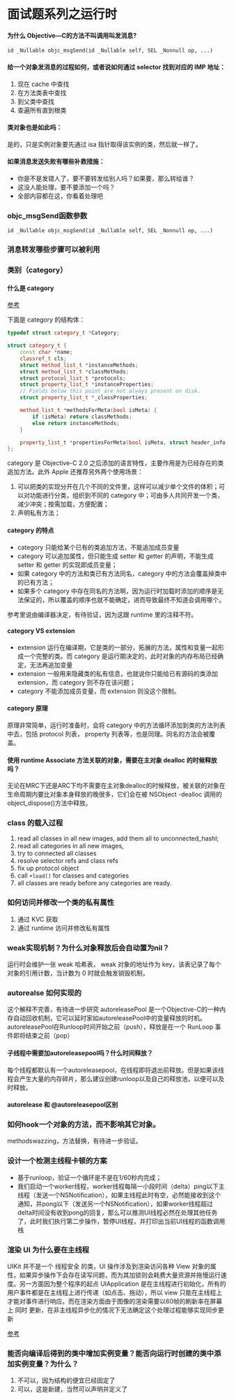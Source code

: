 # 面试题系列之运行时

#### 为什么 Objective—C的方法不叫调用叫发消息?

```
id _Nullable objc_msgSend(id _Nullable self, SEL _Nonnull op, ...)
```

#### 给一个对象发消息的过程如何，或者说如何通过 selector 找到对应的 IMP 地址：

1. 现在 cache 中查找
2. 在方法类表中查找
3. 到父类中查找
4. 查遍所有直到根类

#### 类对象也是如此吗：

是的，只是实例对象要先通过 isa 指针取得该实例的类，然后就一样了。

#### 如果消息发送失败有哪些补救措施：

- 你是不是发错人了，要不要转发给别人吗？如果要，那么转给谁？
- 这没人能处理，要不要添加一个吗？
- 全部内容都在这，你看着处理吧

### objc_msgSend函数参数

```
id _Nullable objc_msgSend(id _Nullable self, SEL _Nonnull op, ...)
```

### 消息转发哪些步骤可以被利用

### 类别（category）

#### 什么是 category 

[参考](https://juejin.im/post/5a9d14856fb9a028e52d5568)

下面是 category 的结构体：
``` C++
typedef struct category_t *Category;

struct category_t {
    const char *name;
    classref_t cls;
    struct method_list_t *instanceMethods;
    struct method_list_t *classMethods;
    struct protocol_list_t *protocols;
    struct property_list_t *instanceProperties;
    // Fields below this point are not always present on disk.
    struct property_list_t *_classProperties;

    method_list_t *methodsForMeta(bool isMeta) {
        if (isMeta) return classMethods;
        else return instanceMethods;
    }

    property_list_t *propertiesForMeta(bool isMeta, struct header_info *hi);
};
```

 category 是 Objective-C 2.0 之后添加的语言特性，主要作用是为已经存在的类追加方法。此外 Apple 还推荐另外两个使用场景：
 
 1. 可以把类的实现分开在几个不同的文件里，这样可以减少单个文件的体积；可以对功能进行分类，组织到不同的 category 中；可由多人共同开发一个类，减少冲突；按需加载，方便配置；
 2. 声明私有方法；

#### category 的特点

- category 只能给某个已有的类追加方法，不能追加成员变量
- category 可以追加属性，但只能生成 setter 和 getter 的声明，不能生成 setter 和 getter 的实现即成员变量；
- 如果 category 中的方法和类已有方法同名，category 中的方法会覆盖掉类中的已有方法；
- 如果多个 category 中存在同名的方法啊，因为运行时加载时添加的顺序是无法保证的，所以覆盖的顺序也就不能确定，进而导致最终不知道会调用哪个。


参考里说由编译器决定，有待验证，因为这跟 runtime 里的注释不符。

#### category VS extension

- extension 运行在编译期，它是类的一部分，拓展的方法，属性和变量一起形成一个完整的类。而 category 是运行期决定的，此时对象的内存布局已经确定，无法再追加变量
- extension 一般用来隐藏类的私有信息，也就说你只能给已有源码的类添加 extension，而 category 则不存在该问题；
- category 不能添加成员变量，而 extension 则没这个限制。

#### category 原理

原理非常简单，运行时准备时，会将 category 中的方法循环添加到类的方法列表中去，包括 protocol 列表， property 列表等，也是同理。同名的方法会被覆盖。

#### 使用 runtime Associate 方法关联的对象，需要在主对象 dealloc 的时候释放吗？
无论在MRC下还是ARC下均不需要在主对象dealloc的时候释放，被关联的对象在生命周期内要比对象本身释放的晚很多，它们会在被 NSObject -dealloc 调用的object_dispose()方法中释放。

### class 的载入过程

1. read all classes in all new images, add them all to unconnected_hashl;
2. read all categories in all new images,
3. try to connected all classes
4. resolve selector refs and class refs
5. fix up protocol object
6. call `+load()` for classes and categories
7. all classes are ready before any categories are ready.

### 如何访问并修改一个类的私有属性

1. 通过 KVC 获取
2. 通过 runtime 访问并修改私有属性

### weak实现机制？为什么对象释放后会自动置为nil？
运行时会维护一张 weak 哈希表， weak 对象的地址作为 key，该表记录了每个对象的引用计数，当计数为 0 时就会触发销毁机制，

### autorealse 如何实现的

这个解释不完善，有待进一步研究
autoreleasePool 是一个Objective-C的一种内存自动回收机制，它可以延时家如autoreleasePool中的变量释放的时机。
autoreleasePool在Runloop时间开始之前（push），释放是在一个 RunLoop 事件即将结束之前（pop）

#### 子线程中需要加autoreleasepool吗？什么时间释放？
每个线程都默认有一个autoreleasepool，在线程即将退出前释放。但是如果该线程会产生大量的内存碎片，那么建议创建runloop以及自己的释放池，以便可以及时释放。

#### autorelease 和 @autoreleasepool区别

### 如何hook一个对象的方法，而不影响其它对象。

methodswazzing，方法替换，有待进一步验证。

### 设计一个检测主线程卡顿的方案

- 基于runloop，验证一个循环是不是在1/60秒内完成；
- 我们启动一个worker线程，worker线程每隔一小段时间（delta）ping以下主线程（发送一个NSNotification），如果主线程此时有空，必然能接收到这个通知，并pong以下（发送另一个NSNotification），如果worker线程超过delta时间没有收到pong的回复，那么可以推测UI线程必然在处理其他任务了，此时我们执行第二步操作，暂停UI线程，并打印出当前UI线程的函数调用栈

### 渲染 UI 为什么要在主线程
UIKit 并不是一个 线程安全 的类，UI 操作涉及到渲染访问各种 View 对象的属性，如果异步操作下会存在读写问题，而为其加锁则会耗费大量资源并拖慢运行速度。另一方面因为整个程序的起点 UIApplication 是在主线程进行初始化，所有的用户事件都是在主线程上进行传递（如点击、拖动），所以 view 只能在主线程上才能对事件进行响应。而在渲染方面由于图像的渲染需要以60帧的刷新率在屏幕上 同时 更新，在非主线程异步化的情况下无法确定这个处理过程能够实现同步更新

[参考](https://juejin.im/post/5c406d97e51d4552475fe178)

### 能否向编译后得到的类中增加实例变量？能否向运行时创建的类中添加实例变量？为什么？

1. 不可以，因为结构的便宜已经固定了
2. 可以，这是新建，当然可以声明并定义了